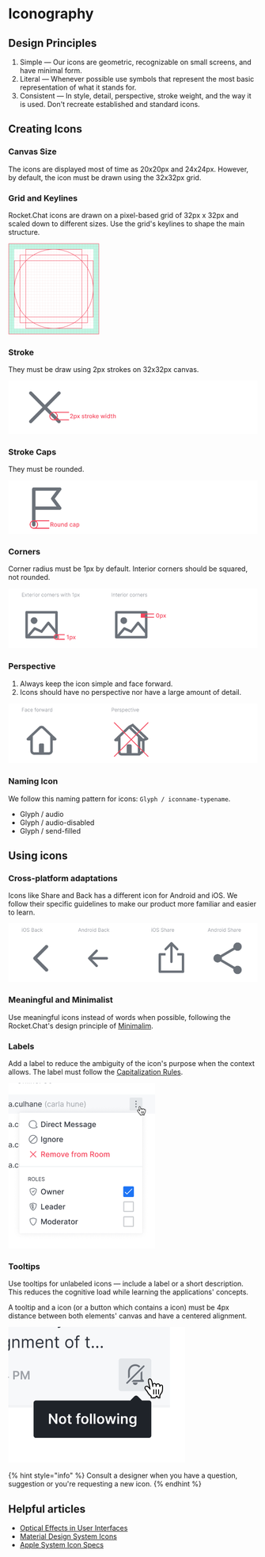 # Iconography

## Design Principles

1. Simple — Our icons are geometric, recognizable on small screens, and have minimal form.
2. Literal — Whenever possible use symbols that represent the most basic representation of what it stands for.
3. Consistent — In style, detail, perspective, stroke weight, and the way it is used. Don't recreate established and standard icons.

## Creating Icons

### Canvas Size

The icons are displayed most of time as 20x20px and 24x24px. However, by default, the icon must be drawn using the 32x32px grid.

### Grid and Keylines

Rocket.Chat icons are drawn on a pixel-based grid of 32px x 32px and scaled down to different sizes. Use the grid's keylines to shape the main structure.

![](<../../../../../.gitbook/assets/image-1 (1) (2) (3) (9) (6) (1).png>)

### Stroke

They must be draw using 2px strokes on 32x32px canvas.

![](../../../../../.gitbook/assets/stroke.png)

### Stroke Caps

They must be rounded.

![](../../../../../.gitbook/assets/round-cap.png)

### Corners

Corner radius must be 1px by default. Interior corners should be squared, not rounded.

![](<../../../../../.gitbook/assets/corners (1).png>)

### Perspective

1. Always keep the icon simple and face forward.
2. Icons should have no perspective nor have a large amount of detail.

![](<../../../../../.gitbook/assets/perspective (1).png>)

### Naming Icon

We follow this naming pattern for icons: `Glyph / iconname-typename`.

* Glyph / audio
* Glyph / audio-disabled
* Glyph / send-filled

## Using icons

### Cross-platform adaptations

Icons like Share and Back has a different icon for Android and iOS. We follow their specific guidelines to make our product more familiar and easier to learn.

![](../../../../../.gitbook/assets/platform.png)

### Meaningful and Minimalist

Use meaningful icons instead of words when possible, following the Rocket.Chat's design principle of [Minimalim](../principles.md#minimalism).

### Labels

Add a label to reduce the ambiguity of the icon's purpose when the context allows. The label must follow the [Capitalization Rules](capitalization-rules.md).

![](<../../../../../.gitbook/assets/image (11).png>)

### Tooltips

Use tooltips for unlabeled icons — include a label or a short description. This reduces the cognitive load while learning the applications' concepts.

A tooltip and a icon (or a button which contains a icon) must be 4px distance between both elements' canvas and have a centered alignment.

![](<../../../../../.gitbook/assets/image (14).png>)

{% hint style="info" %}
Consult a designer when you have a question, suggestion or you're requesting a new icon.
{% endhint %}

## Helpful articles

* [Optical Effects in User Interfaces](https://medium.muz.li/optical-effects-9fca82b4cd9a)
* [Material Design System Icons](https://material.io/design/iconography/system-icons.html#grid-and-keyline-shapes)
* [Apple System Icon Specs](https://developer.apple.com/design/human-interface-guidelines/ios/icons-and-images/system-icons/)

